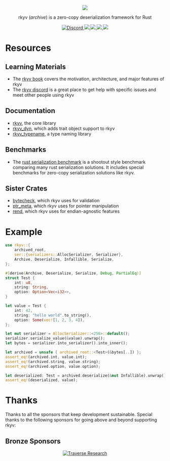 <p align="center">
    <img src="https://raw.githubusercontent.com/rkyv/rkyv/master/media/logo_text_color.svg">
</p>
<p align="center">
    rkyv (<em>archive</em>) is a zero-copy deserialization framework for Rust
</p>
<p align="center">
    <a href="https://discord.gg/65F6MdnbQh">
        <img src="https://img.shields.io/discord/822925794249539645" alt="Discord">
    </a>
    <a href="https://docs.rs/rkyv">
        <img src="https://img.shields.io/docsrs/rkyv.svg">
    </a>
    <a href="https://crates.io/crates/rkyv">
        <img src="https://img.shields.io/crates/v/rkyv.svg">
    </a>
    <a href="https://github.com/rkyv/rkyv/blob/master/LICENSE">
        <img src="https://img.shields.io/badge/license-MIT-blue.svg">
    </a>
    <a href="https://blog.rust-lang.org/2021/05/06/Rust-1.52.0.html">
        <img src="https://img.shields.io/badge/rustc-1.52+-lightgray.svg">
    </a>
</p>

# Resources

## Learning Materials

- The [rkyv book](https://rkyv.github.io/rkyv) covers the motivation, architecture, and major
  features of rkyv
- The [rkyv discord](https://discord.gg/65F6MdnbQh) is a great place to get help with specific issues and meet
  other people using rkyv

## Documentation

- [rkyv](https://docs.rs/rkyv), the core library
- [rkyv_dyn](https://docs.rs/rkyv_dyn), which adds trait object support to rkyv
- [rkyv_typename](https://docs.rs/rkyv_typename), a type naming library

## Benchmarks

- The [rust serialization benchmark](https://github.com/rkyv/rust_serialization_benchmark) is a
  shootout style benchmark comparing many rust serialization solutions. It includes special
  benchmarks for zero-copy serialization solutions like rkyv.

## Sister Crates

- [bytecheck](https://github.com/rkyv/bytecheck), which rkyv uses for validation
- [ptr_meta](https://github.com/rkyv/ptr_meta), which rkyv uses for pointer manipulation
- [rend](https://github.com/rkyv/rend), which rkyv uses for endian-agnostic features

# Example

```rust
use rkyv::{
    archived_root,
    ser::{serializers::AllocSerializer, Serializer},
    Archive, Deserialize, Infallible, Serialize,
};

#[derive(Archive, Deserialize, Serialize, Debug, PartialEq)]
struct Test {
    int: u8,
    string: String,
    option: Option<Vec<i32>>,
}

let value = Test {
    int: 42,
    string: "hello world".to_string(),
    option: Some(vec![1, 2, 3, 4]),
};

let mut serializer = AllocSerializer::<256>::default();
serializer.serialize_value(&value).unwrap();
let bytes = serializer.into_serializer().into_inner();

let archived = unsafe { archived_root::<Test>(&bytes[..]) };
assert_eq!(archived.int, value.int);
assert_eq!(archived.string, value.string);
assert_eq!(archived.option, value.option);

let deserialized: Test = archived.deserialize(&mut Infallible).unwrap()
assert_eq!(deserialized, value);
```

# Thanks

Thanks to all the sponsors that keep development sustainable. Special thanks to the following sponsors for going above and beyond supporting rkyv:

## Bronze Sponsors

<p align="center">
    <a href="https://traverseresearch.nl/">
        <img src="https://raw.githubusercontent.com/rkyv/rkyv/master/media/sponsors/traverse_research.png" alt="Traverse Research">
    </a>
</p>

